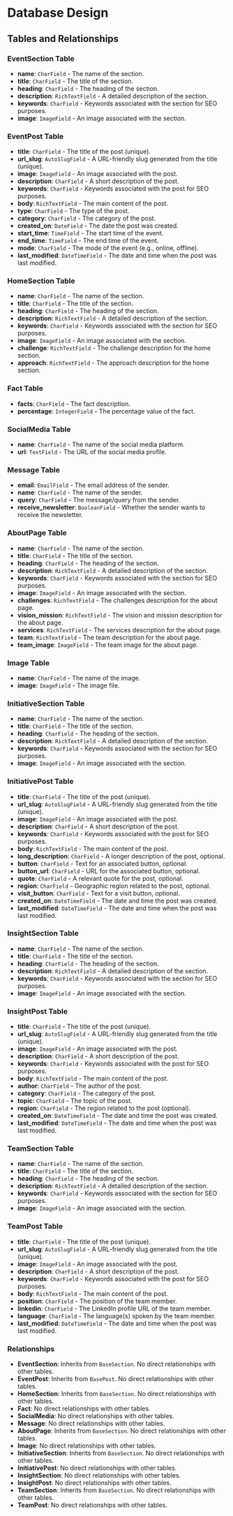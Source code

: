 # Database Design

## Tables and Relationships

### EventSection Table

- **name**: `CharField` - The name of the section.
- **title**: `CharField` - The title of the section.
- **heading**: `CharField` - The heading of the section.
- **description**: `RichTextField` - A detailed description of the section.
- **keywords**: `CharField` - Keywords associated with the section for SEO purposes.
- **image**: `ImageField` - An image associated with the section.

### EventPost Table

- **title**: `CharField` - The title of the post (unique).
- **url_slug**: `AutoSlugField` - A URL-friendly slug generated from the title (unique).
- **image**: `ImageField` - An image associated with the post.
- **description**: `CharField` - A short description of the post.
- **keywords**: `CharField` - Keywords associated with the post for SEO purposes.
- **body**: `RichTextField` - The main content of the post.
- **type**: `CharField` - The type of the post.
- **category**: `CharField` - The category of the post.
- **created_on**: `DateField` - The date the post was created.
- **start_time**: `TimeField` - The start time of the event.
- **end_time**: `TimeField` - The end time of the event.
- **mode**: `CharField` - The mode of the event (e.g., online, offline).
- **last_modified**: `DateTimeField` - The date and time when the post was last modified.

### HomeSection Table

- **name**: `CharField` - The name of the section.
- **title**: `CharField` - The title of the section.
- **heading**: `CharField` - The heading of the section.
- **description**: `RichTextField` - A detailed description of the section.
- **keywords**: `CharField` - Keywords associated with the section for SEO purposes.
- **image**: `ImageField` - An image associated with the section.
- **challenge**: `RichTextField` - The challenge description for the home section.
- **approach**: `RichTextField` - The approach description for the home section.

### Fact Table

- **facts**: `CharField` - The fact description.
- **percentage**: `IntegerField` - The percentage value of the fact.

### SocialMedia Table

- **name**: `CharField` - The name of the social media platform.
- **url**: `TextField` - The URL of the social media profile.

### Message Table

- **email**: `EmailField` - The email address of the sender.
- **name**: `CharField` - The name of the sender.
- **query**: `CharField` - The message/query from the sender.
- **receive_newsletter**: `BooleanField` - Whether the sender wants to receive the newsletter.

### AboutPage Table

- **name**: `CharField` - The name of the section.
- **title**: `CharField` - The title of the section.
- **heading**: `CharField` - The heading of the section.
- **description**: `RichTextField` - A detailed description of the section.
- **keywords**: `CharField` - Keywords associated with the section for SEO purposes.
- **image**: `ImageField` - An image associated with the section.
- **challenges**: `RichTextField` - The challenges description for the about page.
- **vision_mission**: `RichTextField` - The vision and mission description for the about page.
- **services**: `RichTextField` - The services description for the about page.
- **team**: `RichTextField` - The team description for the about page.
- **team_image**: `ImageField` - The team image for the about page.

### Image Table

- **name**: `CharField` - The name of the image.
- **image**: `ImageField` - The image file.

### InitiativeSection Table

- **name**: `CharField` - The name of the section.
- **title**: `CharField` - The title of the section.
- **heading**: `CharField` - The heading of the section.
- **description**: `RichTextField` - A detailed description of the section.
- **keywords**: `CharField` - Keywords associated with the section for SEO purposes.
- **image**: `ImageField` - An image associated with the section.

### InitiativePost Table

- **title**: `CharField` - The title of the post (unique).
- **url_slug**: `AutoSlugField` - A URL-friendly slug generated from the title (unique).
- **image**: `ImageField` - An image associated with the post.
- **description**: `CharField` - A short description of the post.
- **keywords**: `CharField` - Keywords associated with the post for SEO purposes.
- **body**: `RichTextField` - The main content of the post.
- **long_description**: `CharField` - A longer description of the post, optional.
- **button**: `CharField` - Text for an associated button, optional.
- **button_url**: `CharField` - URL for the associated button, optional.
- **quote**: `CharField` - A relevant quote for the post, optional.
- **region**: `CharField` - Geographic region related to the post, optional.
- **visit_button**: `CharField` - Text for a visit button, optional.
- **created_on**: `DateTimeField` - The date and time the post was created.
- **last_modified**: `DateTimeField` - The date and time when the post was last modified.

### InsightSection Table

- **name**: `CharField` - The name of the section.
- **title**: `CharField` - The title of the section.
- **heading**: `CharField` - The heading of the section.
- **description**: `RichTextField` - A detailed description of the section.
- **keywords**: `CharField` - Keywords associated with the section for SEO purposes.
- **image**: `ImageField` - An image associated with the section.

### InsightPost Table

- **title**: `CharField` - The title of the post (unique).
- **url_slug**: `AutoSlugField` - A URL-friendly slug generated from the title (unique).
- **image**: `ImageField` - An image associated with the post.
- **description**: `CharField` - A short description of the post.
- **keywords**: `CharField` - Keywords associated with the post for SEO purposes.
- **body**: `RichTextField` - The main content of the post.
- **author**: `CharField` - The author of the post.
- **category**: `CharField` - The category of the post.
- **topic**: `CharField` - The topic of the post.
- **region**: `CharField` - The region related to the post (optional).
- **created_on**: `DateTimeField` - The date and time the post was created.
- **last_modified**: `DateTimeField` - The date and time when the post was last modified.

### TeamSection Table

- **name**: `CharField` - The name of the section.
- **title**: `CharField` - The title of the section.
- **heading**: `CharField` - The heading of the section.
- **description**: `RichTextField` - A detailed description of the section.
- **keywords**: `CharField` - Keywords associated with the section for SEO purposes.
- **image**: `ImageField` - An image associated with the section.

### TeamPost Table

- **title**: `CharField` - The title of the post (unique).
- **url_slug**: `AutoSlugField` - A URL-friendly slug generated from the title (unique).
- **image**: `ImageField` - An image associated with the post.
- **description**: `CharField` - A short description of the post.
- **keywords**: `CharField` - Keywords associated with the post for SEO purposes.
- **body**: `RichTextField` - The main content of the post.
- **position**: `CharField` - The position of the team member.
- **linkedin**: `CharField` - The LinkedIn profile URL of the team member.
- **language**: `CharField` - The language(s) spoken by the team member.
- **last_modified**: `DateTimeField` - The date and time when the post was last modified.

### Relationships

- **EventSection**: Inherits from `BaseSection`. No direct relationships with other tables.
- **EventPost**: Inherits from `BasePost`. No direct relationships with other tables.
- **HomeSection**: Inherits from `BaseSection`. No direct relationships with other tables.
- **Fact**: No direct relationships with other tables.
- **SocialMedia**: No direct relationships with other tables.
- **Message**: No direct relationships with other tables.
- **AboutPage**: Inherits from `BaseSection`. No direct relationships with other tables.
- **Image**: No direct relationships with other tables.
- **InitiativeSection**: Inherits from `BaseSection`. No direct relationships with other tables.
- **InitiativePost**: No direct relationships with other tables.
- **InsightSection**: No direct relationships with other tables.
- **InsightPost**: No direct relationships with other tables.
- **TeamSection**: Inherits from `BaseSection`. No direct relationships with other tables.
- **TeamPost**: No direct relationships with other tables.